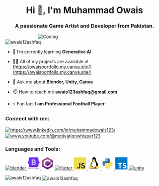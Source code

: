 <h1 align="center">Hi 👋, I'm Muhammad Owais</h1>
<h3 align="center">A passionate Game Artist and Developer from Pakistan.</h3>
<img align="right" alt="Coding" width="400" src="https://user-images.githubusercontent.com/75851313/151668395-5591532b-28da-46a6-9476-7c9694bcb60e.gif">

<p align="left"> <img src="https://komarev.com/ghpvc/?username=awais12ashfaq&label=Profile%20views&color=0e75b6&style=flat" alt="awais12ashfaq" /> </p>

- 🌱 I’m currently learning **Generative AI**

- 👨‍💻 All of my projects are available at [https://owaisportfolio.my.canva.site/](https://owaisportfolio.my.canva.site/)

- 💬 Ask me about **Blender, Unity, Canva**

- 📫 How to reach me **awais123ashfaq@gmail.com**

- ⚡ Fun fact **I am Professional Football Player.**

<h3 align="left">Connect with me:</h3>
<p align="left">
<a href="https://linkedin.com/in/https://www.linkedin.com/in/muhammadowais123/" target="blank"><img align="center" src="https://raw.githubusercontent.com/rahuldkjain/github-profile-readme-generator/master/src/images/icons/Social/linked-in-alt.svg" alt="https://www.linkedin.com/in/muhammadowais123/" height="30" width="40" /></a>
<a href="https://www.youtube.com/c/www.youtube.com/@motivationwhisper123" target="blank"><img align="center" src="https://raw.githubusercontent.com/rahuldkjain/github-profile-readme-generator/master/src/images/icons/Social/youtube.svg" alt="www.youtube.com/@motivationwhisper123" height="30" width="40" /></a>
</p>

<h3 align="left">Languages and Tools:</h3>
<p align="left"> <a href="https://www.blender.org/" target="_blank" rel="noreferrer"> <img src="https://download.blender.org/branding/community/blender_community_badge_white.svg" alt="blender" width="40" height="40"/> </a> <a href="https://getbootstrap.com" target="_blank" rel="noreferrer"> <img src="https://raw.githubusercontent.com/devicons/devicon/master/icons/bootstrap/bootstrap-plain-wordmark.svg" alt="bootstrap" width="40" height="40"/> </a> <a href="https://www.w3schools.com/cs/" target="_blank" rel="noreferrer"> <img src="https://raw.githubusercontent.com/devicons/devicon/master/icons/csharp/csharp-original.svg" alt="csharp" width="40" height="40"/> </a> <a href="https://flutter.dev" target="_blank" rel="noreferrer"> <img src="https://www.vectorlogo.zone/logos/flutterio/flutterio-icon.svg" alt="flutter" width="40" height="40"/> </a> <a href="https://developer.mozilla.org/en-US/docs/Web/JavaScript" target="_blank" rel="noreferrer"> <img src="https://raw.githubusercontent.com/devicons/devicon/master/icons/javascript/javascript-original.svg" alt="javascript" width="40" height="40"/> </a> <a href="https://www.linux.org/" target="_blank" rel="noreferrer"> <img src="https://raw.githubusercontent.com/devicons/devicon/master/icons/linux/linux-original.svg" alt="linux" width="40" height="40"/> </a> <a href="https://www.python.org" target="_blank" rel="noreferrer"> <img src="https://raw.githubusercontent.com/devicons/devicon/master/icons/python/python-original.svg" alt="python" width="40" height="40"/> </a> <a href="https://www.typescriptlang.org/" target="_blank" rel="noreferrer"> <img src="https://raw.githubusercontent.com/devicons/devicon/master/icons/typescript/typescript-original.svg" alt="typescript" width="40" height="40"/> </a> <a href="https://unity.com/" target="_blank" rel="noreferrer"> <img src="https://www.vectorlogo.zone/logos/unity3d/unity3d-icon.svg" alt="unity" width="40" height="40"/> </a> </p>

<p><img align="left" src="https://github-readme-stats.vercel.app/api/top-langs?username=awais12ashfaq&show_icons=true&locale=en&layout=compact" alt="awais12ashfaq" /></p>

<p>&nbsp;<img align="center" src="https://github-readme-stats.vercel.app/api?username=awais12ashfaq&show_icons=true&locale=en" alt="awais12ashfaq" /></p>
